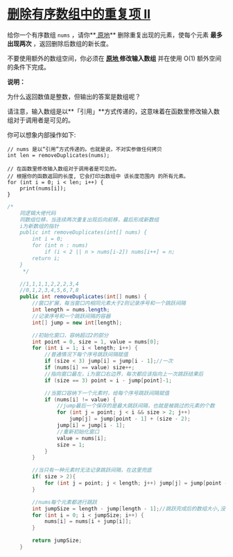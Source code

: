 # [ 删除有序数组中的重复项 II](https://leetcode-cn.com/problems/remove-duplicates-from-sorted-array-ii/)

给你一个有序数组 `nums` ，请你**[ 原地](http://baike.baidu.com/item/原地算法)** 删除重复出现的元素，使每个元素 **最多出现两次** ，返回删除后数组的新长度。

不要使用额外的数组空间，你必须在 **[原地 ](https://baike.baidu.com/item/原地算法)修改输入数组** 并在使用 O(1) 额外空间的条件下完成。

 

**说明：**

为什么返回数值是整数，但输出的答案是数组呢？

请注意，输入数组是以**「引用」**方式传递的，这意味着在函数里修改输入数组对于调用者是可见的。

你可以想象内部操作如下:

```
// nums 是以“引用”方式传递的。也就是说，不对实参做任何拷贝
int len = removeDuplicates(nums);

// 在函数里修改输入数组对于调用者是可见的。
// 根据你的函数返回的长度, 它会打印出数组中 该长度范围内 的所有元素。
for (int i = 0; i < len; i++) {
    print(nums[i]);
}
```



```java
/*
    同逻辑大佬代码
    同数组位移，当连续两次重复出现后向前移，最后形成新数组
    i为新数组的指针
    public int removeDuplicates(int[] nums) {
        int i = 0;
        for (int n : nums)
            if (i < 2 || n > nums[i-2]) nums[i++] = n;
        return i;
    }
     */

    //1,1,1,1,2,2,2,3,4
    //0,1,2,3,4,5,6,7,8
    public int removeDuplicates(int[] nums) {
        //窗口扩展，每当窗口内相同元素大于2则记录序号和一个跳跃间隔
        int length = nums.length;
        //记录序号和一个跳跃间隔的容器
        int[] jump = new int[length];

        //初始化窗口，容纳超过2的部分
        int point = 0, size = 1, value = nums[0];
        for (int i = 1; i < length; i++) {
            //普通情况下每个序号跳跃间隔赋值
            if (size < 3) jump[i] = jump[i - 1];//一次
            if (nums[i] == value) size++;
            //指向窗口最左，i为窗口右边界，每次都应该指向上一次跳跃结果后
            if (size == 3) point = i - jump[point]-1;

            //当窗口容纳下一个元素时，给每个序号跳跃间隔赋值
            if (nums[i] != value) {
                //jump最后一个保存的是最大跳跃间隔，也就是被跳过的元素的个数
                for (int j = point; j < i && size > 2; j++)
                    jump[j] = jump[point - 1] + (size - 2);
                jump[i] = jump[i - 1];
                //重新初始化窗口
                value = nums[i];
                size = 1;
            }
        }

        //当只有一种元素时无法记录跳跃间隔，在这里兜底
        if( size > 2){
            for (int j = point; j < length; j++) jump[j] = jump[point - 1] + (size - 2);
        }

        //nums每个元素都进行跳跃
        int jumpSize = length - jump[length - 1];//跳跃完成后的数组大小,没有发生跳跃时不能+1
        for (int i = 0; i < jumpSize; i++) {
            nums[i] = nums[i + jump[i]];
        }

        return jumpSize;
    }
```

